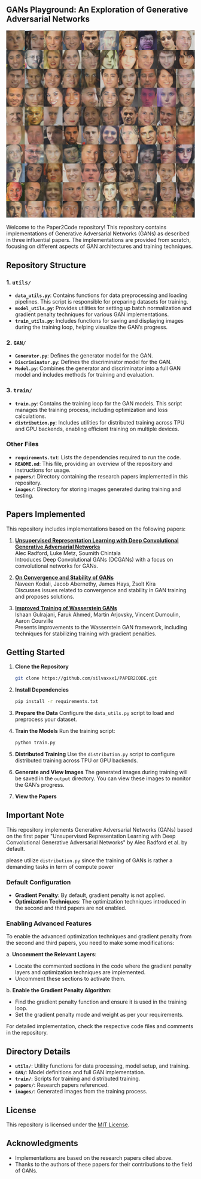 
## GANs Playground: An Exploration of Generative Adversarial Networks

![Celeb DCGANs](images/faces.png)

Welcome to the Paper2Code repository! This repository contains implementations of Generative Adversarial Networks (GANs) as described in three influential papers. The implementations are provided from scratch, focusing on different aspects of GAN architectures and training techniques.

## Repository Structure

### 1. **`utils/`**
   - **`data_utils.py`**: Contains functions for data preprocessing and loading pipelines. This script is responsible for preparing datasets for training.
   - **`model_utils.py`**: Provides utilities for setting up batch normalization and gradient penalty techniques for various GAN implementations.
   - **`train_utils.py`**: Includes functions for saving and displaying images during the training loop, helping visualize the GAN’s progress.

### 2. **`GAN/`**
   - **`Generator.py`**: Defines the generator model for the GAN.
   - **`Discriminator.py`**: Defines the discriminator model for the GAN.
   - **`Model.py`**: Combines the generator and discriminator into a full GAN model and includes methods for training and evaluation.

### 3. **`train/`**
   - **`train.py`**: Contains the training loop for the GAN models. This script manages the training process, including optimization and loss calculations.
   - **`distribution.py`**: Includes utilities for distributed training across TPU and GPU backends, enabling efficient training on multiple devices.

### Other Files
- **`requirements.txt`**: Lists the dependencies required to run the code.
- **`README.md`**: This file, providing an overview of the repository and instructions for usage.
- **`papers/`**: Directory containing the research papers implemented in this repository.
- **`images/`**: Directory for storing images generated during training and testing.

## Papers Implemented

This repository includes implementations based on the following papers:

1. **[Unsupervised Representation Learning with Deep Convolutional Generative Adversarial Networks](https://arxiv.org/abs/1511.06434)**  
   Alec Radford, Luke Metz, Soumith Chintala  
   Introduces Deep Convolutional GANs (DCGANs) with a focus on convolutional networks for GANs.

2. **[On Convergence and Stability of GANs](https://arxiv.org/abs/1611.03824)**  
   Naveen Kodali, Jacob Abernethy, James Hays, Zsolt Kira  
   Discusses issues related to convergence and stability in GAN training and proposes solutions.

3. **[Improved Training of Wasserstein GANs](https://arxiv.org/abs/1704.00028)**  
   Ishaan Gulrajani, Faruk Ahmed, Martin Arjovsky, Vincent Dumoulin, Aaron Courville  
   Presents improvements to the Wasserstein GAN framework, including techniques for stabilizing training with gradient penalties.

## Getting Started

1. **Clone the Repository**
   ```bash
   git clone https://github.com/silvaxxx1/PAPER2CODE.git
   ```

2. **Install Dependencies**
   ```bash
   pip install -r requirements.txt
   ```

3. **Prepare the Data**
   Configure the `data_utils.py` script to load and preprocess your dataset.

4. **Train the Models**
   Run the training script:
   ```bash
   python train.py
   ```

5. **Distributed Training**
   Use the `distribution.py` script to configure distributed training across TPU or GPU backends.

6. **Generate and View Images**
   The generated images during training will be saved in the `output` directory. You can view these images to monitor the GAN’s progress.

7. **View the Papers**

## Important Note

This repository implements Generative Adversarial Networks (GANs) based on the first paper "Unsupervised Representation Learning with Deep Convolutional Generative Adversarial Networks" by Alec Radford et al. by default. 

please utilize `distribution.py` since the training of GANs is rather a demanding tasks in term of compute power

### Default Configuration

- **Gradient Penalty**: By default, gradient penalty is not applied.
- **Optimization Techniques**: The optimization techniques introduced in the second and third papers are not enabled.

### Enabling Advanced Features

To enable the advanced optimization techniques and gradient penalty from the second and third papers, you need to make some modifications:

a. **Uncomment the Relevant Layers**: 
   - Locate the commented sections in the code where the gradient penalty layers and optimization techniques are implemented.
   - Uncomment these sections to activate them.

b. **Enable the Gradient Penalty Algorithm**:
   - Find the gradient penalty function and ensure it is used in the training loop.
   - Set the gradient penalty mode and weight as per your requirements.

For detailed implementation, check the respective code files and comments in the repository. 

## Directory Details

- **`utils/`**: Utility functions for data processing, model setup, and training.
- **`GAN/`**: Model definitions and full GAN implementation.
- **`train/`**: Scripts for training and distributed training.
- **`papers/`**: Research papers referenced.
- **`images/`**: Generated images from the training process.

## License

This repository is licensed under the [MIT License](LICENSE).

## Acknowledgments

- Implementations are based on the research papers cited above.
- Thanks to the authors of these papers for their contributions to the field of GANs.

